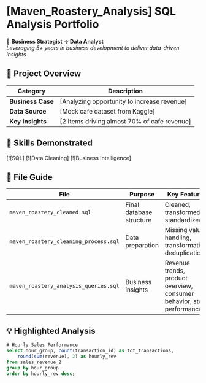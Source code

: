 # [Maven_Roastery_Analysis] SQL Analysis Portfolio

👋 **Business Strategist → Data Analyst**  
*Leveraging 5+ years in business development to deliver data-driven insights*

## 🚀 Project Overview
| Category          | Description |
|-------------------|-------------|
| **Business Case** | [Analyzing opportunity to increase revenue] |
| **Data Source**   | [Mock cafe dataset from Kaggle] |
| **Key Insights**  | [2 Items driving almost 70% of cafe revenue] |

## 🧠 Skills Demonstrated
[![SQL]
[![Data Cleaning]
[![Business Intelligence]

## 📂 File Guide
| File | Purpose | Key Features |
|------|---------|-------------|
| `maven_roastery_cleaned.sql` | Final database structure | Cleaned, transformed, standardized |
| `maven_roastery_cleaning_process.sql` | Data preparation | Missing value handling, transformation, deduplication |
| `maven_roastery_analysis_queries.sql` | Business insights | Revenue trends, product overview, consumer behavior, store performance |

## 💡 Highlighted Analysis
```sql
# Hourly Sales Performance
select hour_group, count(transaction_id) as tot_transactions,
	round(sum(revenue), 2) as hourly_rev
from sales_revenue_2
group by hour_group
order by hourly_rev desc;
